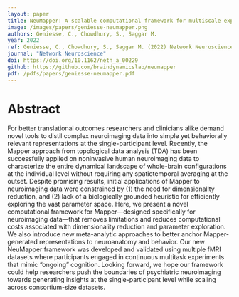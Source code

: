 ```yaml
---
layout: paper
title: NeuMapper: A scalable computational framework for multiscale exploration of the brain’s dynamical organization
image: /images/papers/geniesse-neumapper.png
authors: Geniesse, C., Chowdhury, S., Saggar M.
year: 2022
ref: Geniesse, C., Chowdhury, S., Saggar M. (2022) Network Neuroscience
journal: "Network Neuroscience"
doi: https://doi.org/10.1162/netn_a_00229
github: https://github.com/braindynamicslab/neumapper
pdf: /pdfs/papers/geniesse-neumapper.pdf
---
```


# Abstract
For better translational outcomes researchers and clinicians alike demand novel tools to distil complex neuroimaging data into simple yet behaviorally relevant representations at the single-participant level. Recently, the Mapper approach from topological data analysis (TDA) has been successfully applied on noninvasive human neuroimaging data to characterize the entire dynamical landscape of whole-brain configurations at the individual level without requiring any spatiotemporal averaging at the outset. Despite promising results, initial applications of Mapper to neuroimaging data were constrained by (1) the need for dimensionality reduction, and (2) lack of a biologically grounded heuristic for efficiently exploring the vast parameter space. Here, we present a novel computational framework for Mapper—designed specifically for neuroimaging data—that removes limitations and reduces computational costs associated with dimensionality reduction and parameter exploration. We also introduce new meta-analytic approaches to better anchor Mapper-generated representations to neuroanatomy and behavior. Our new NeuMapper framework was developed and validated using multiple fMRI datasets where participants engaged in continuous multitask experiments that mimic “ongoing” cognition. Looking forward, we hope our framework could help researchers push the boundaries of psychiatric neuroimaging towards generating insights at the single-participant level while scaling across consortium-size datasets.

